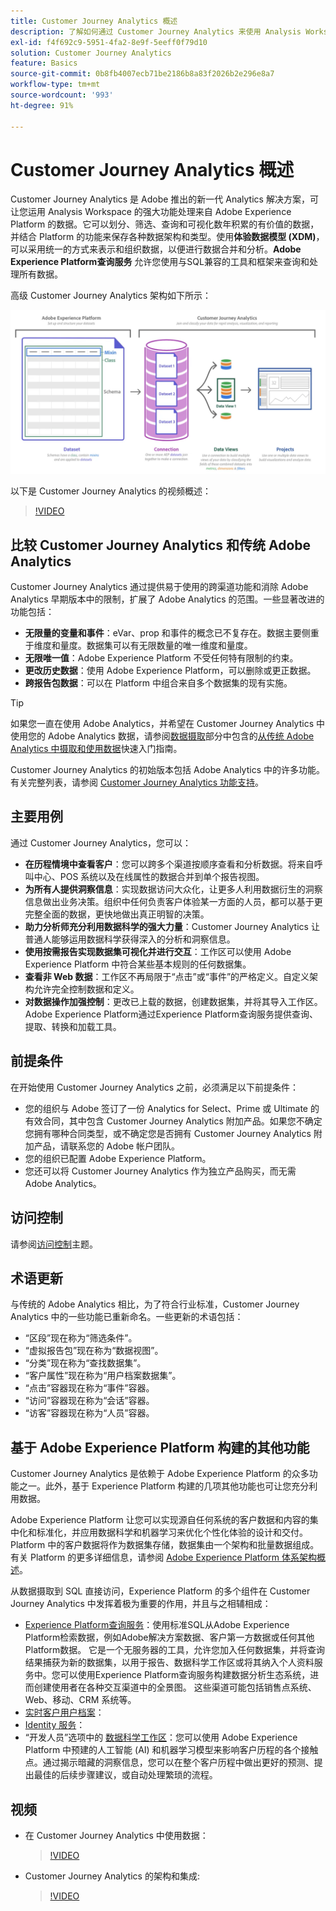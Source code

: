 ```yaml
---
title: Customer Journey Analytics 概述
description: 了解如何通过 Customer Journey Analytics 来使用 Analysis Workspace 处理来自 Experience Platform 的数据。
exl-id: f4f692c9-5951-4fa2-8e9f-5eeff0f79d10
solution: Customer Journey Analytics
feature: Basics
source-git-commit: 0b8fb4007ecb71be2186b8a83f2026b2e296e8a7
workflow-type: tm+mt
source-wordcount: '993'
ht-degree: 91%

---
```


# Customer Journey Analytics 概述

Customer Journey Analytics 是 Adobe 推出的新一代 Analytics 解决方案，可让您运用 Analysis Workspace 的强大功能处理来自 Adobe Experience Platform 的数据。它可以划分、筛选、查询和可视化数年积累的有价值的数据，并结合 Platform 的功能来保存各种数据架构和类型。使用&#x200B;**体验数据模型 (XDM)**，可以采用统一的方式来表示和组织数据，以便进行数据合并和分析。**Adobe Experience Platform查询服务** 允许您使用与SQL兼容的工具和框架来查询和处理所有数据。

高级 Customer Journey Analytics 架构如下所示：

![架构](assets/cja-architecture.png)

以下是 Customer Journey Analytics 的视频概述：

>[!VIDEO](https://video.tv.adobe.com/v/30090/?quality=12)

## 比较 Customer Journey Analytics 和传统 Adobe Analytics

Customer Journey Analytics 通过提供易于使用的跨渠道功能和消除 Adobe Analytics 早期版本中的限制，扩展了 Adobe Analytics 的范围。一些显著改进的功能包括：

* **无限量的变量和事件**：eVar、prop 和事件的概念已不复存在。数据主要侧重于维度和量度。数据集可以有无限数量的唯一维度和量度。
* **无限唯一值**：Adobe Experience Platform 不受任何特有限制的约束。
* **更改历史数据**：使用 Adobe Experience Platform，可以删除或更正数据。
* **跨报告包数据**：可以在 Platform 中组合来自多个数据集的现有实施。

>[!TIP]
>
>如果您一直在使用 Adobe Analytics，并希望在 Customer Journey Analytics 中使用您的 Adobe Analytics 数据，请参阅[数据摄取](../data-ingestion/data-ingestion.md)部分中包含的[从传统 Adobe Analytics 中摄取和使用数据](../data-ingestion/analytics.md)快速入门指南。

Customer Journey Analytics 的初始版本包括 Adobe Analytics 中的许多功能。有关完整列表，请参阅 [Customer Journey Analytics 功能支持](/help/getting-started/aa-vs-cja/cja-aa.md)。

## 主要用例

通过 Customer Journey Analytics，您可以：

* **在历程情境中查看客户**：您可以跨多个渠道按顺序查看和分析数据。将来自呼叫中心、POS 系统以及在线属性的数据合并到单个报告视图。
* **为所有人提供洞察信息**：实现数据访问大众化，让更多人利用数据衍生的洞察信息做出业务决策。组织中任何负责客户体验某一方面的人员，都可以基于更完整全面的数据，更快地做出真正明智的决策。
* **助力分析师充分利用数据科学的强大力量**：Customer Journey Analytics 让普通人能够运用数据科学获得深入的分析和洞察信息。
* **使用按需报告实现数据集可视化并进行交互**：工作区可以使用 Adobe Experience Platform 中符合某些基本规则的任何数据集。
* **查看非 Web 数据**：工作区不再局限于“点击”或“事件”的严格定义。自定义架构允许完全控制数据和定义。
* **对数据操作加强控制**：更改已上载的数据，创建数据集，并将其导入工作区。Adobe Experience Platform通过Experience Platform查询服务提供查询、提取、转换和加载工具。

## 前提条件

在开始使用 Customer Journey Analytics 之前，必须满足以下前提条件：

* 您的组织与 Adobe 签订了一份 Analytics for Select、Prime 或 Ultimate 的有效合同，其中包含 Customer Journey Analytics 附加产品。如果您不确定您拥有哪种合同类型，或不确定您是否拥有 Customer Journey Analytics 附加产品，请联系您的 Adobe 帐户团队。
* 您的组织已配置 Adobe Experience Platform。
* 您还可以将 Customer Journey Analytics 作为独立产品购买，而无需 Adobe Analytics。

## 访问控制

请参阅[访问控制](/help/admin/cja-access-control.md)主题。

## 术语更新

与传统的 Adobe Analytics 相比，为了符合行业标准，Customer Journey Analytics 中的一些功能已重新命名。一些更新的术语包括：

* “区段”现在称为“筛选条件”。
* “虚拟报告包”现在称为“数据视图”。
* “分类”现在称为“查找数据集”。
* “客户属性”现在称为“用户档案数据集”。
* “点击”容器现在称为“事件”容器。
* “访问”容器现在称为“会话”容器。
* “访客”容器现在称为“人员”容器。

## 基于 Adobe Experience Platform 构建的其他功能

Customer Journey Analytics 是依赖于 Adobe Experience Platform 的众多功能之一。此外，基于 Experience Platform 构建的几项其他功能也可让您充分利用数据。

Adobe Experience Platform 让您可以实现源自任何系统的客户数据和内容的集中化和标准化，并应用数据科学和机器学习来优化个性化体验的设计和交付。Platform 中的客户数据将作为数据集存储，数据集由一个架构和批量数据组成。有关 Platform 的更多详细信息，请参阅 [Adobe Experience Platform 体系架构概述](https://experienceleague.adobe.com/docs/platform-learn/tutorials/intro-to-platform/basic-architecture.html?lang=zh-Hans)。

从数据摄取到 SQL 直接访问，Experience Platform 的多个组件在 Customer Journey Analytics 中发挥着极为重要的作用，并且与之相辅相成：

* [Experience Platform查询服务](https://experienceleague.adobe.com/docs/experience-platform/query/home.html?lang=zh-Hans)：使用标准SQL从Adobe Experience Platform检索数据，例如Adobe解决方案数据、客户第一方数据或任何其他Platform数据。 它是一个无服务器的工具，允许您加入任何数据集，并将查询结果捕获为新的数据集，以用于报告、数据科学工作区或将其纳入个人资料服务中。您可以使用Experience Platform查询服务构建数据分析生态系统，进而创建使用者在各种交互渠道中的全景图。 这些渠道可能包括销售点系统、Web、移动、CRM 系统等。
* [实时客户用户档案](https://experienceleague.adobe.com/docs/experience-platform/profile/home.html?lang=zh-Hans)：
* [Identity 服务](https://experienceleague.adobe.com/docs/experience-platform/identity/home.html?lang=zh-Hans)：
* “开发人员”选项中的 [数据科学工作区](https://experienceleague.adobe.com/docs/experience-platform/data-science-workspace/home.html?lang=zh-Hans)：您可以使用 Adobe Experience Platform 中预建的人工智能 (AI) 和机器学习模型来影响客户历程的各个接触点。通过揭示暗藏的洞察信息，您可以在整个客户历程中做出更好的预测、提出最佳的后续步骤建议，或自动处理繁琐的流程。

## 视频

* 在 Customer Journey Analytics 中使用数据：

  >[!VIDEO](https://video.tv.adobe.com/v/32112/?quality=12)

* Customer Journey Analytics 的架构和集成:

  >[!VIDEO](https://video.tv.adobe.com/v/32483/?quality=12)

